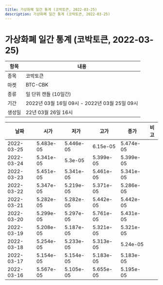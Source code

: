 ```yaml
---
title: 가상화폐 일간 통계 (코박토큰, 2022-03-25)
description: 가상화폐 일간 통계 (코박토큰, 2022-03-25)
---
```


가상화폐 일간 통계 (코박토큰, 2022-03-25)
===

|항목|내용|
|--|--|
|종목|코박토큰|
|마켓|BTC-CBK|
|종류|일 단위 캔들 (10일간)|
|기간|2022년 03월 16일 09시 - 2022년 03월 25일 09시|
|생성일|22년 03월 26일 16시|


|날짜|시가|저가|고가|종가|비고|
|--|--|--|--|--|--|
|2022-03-25|5.483e-05|5.446e-05|6.15e-05|5.474e-05|    |
|2022-03-24|5.341e-05|5.3e-05|5.399e-05|5.399e-05|    |
|2022-03-23|5.451e-05|5.341e-05|5.461e-05|5.341e-05|    |
|2022-03-22|5.347e-05|5.219e-05|5.371e-05|5.286e-05|    |
|2022-03-21|5.282e-05|5.282e-05|5.442e-05|5.442e-05|    |
|2022-03-20|5.299e-05|5.297e-05|5.761e-05|5.431e-05|    |
|2022-03-19|5.208e-05|5.187e-05|5.321e-05|5.321e-05|    |
|2022-03-18|5.254e-05|5.233e-05|5.313e-05|5.24e-05|    |
|2022-03-17|5.154e-05|5.154e-05|5.183e-05|5.183e-05|    |
|2022-03-16|5.567e-05|5.105e-05|5.655e-05|5.195e-05|    |
